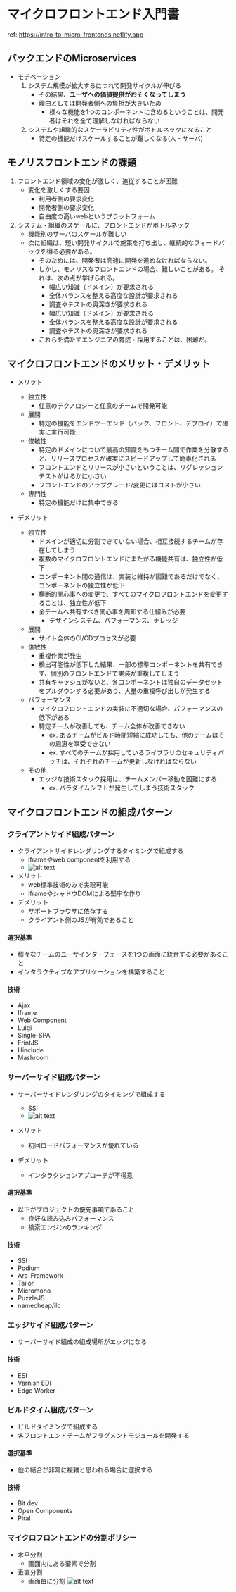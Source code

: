 # マイクロフロントエンド入門書

ref: <https://intro-to-micro-frontends.netlify.app>

## バックエンドのMicroservices

- モチベーション
    1. システム規模が拡大するにつれて開発サイクルが伸びる
       - その結果、**ユーザへの価値提供がおそくなってしまう**
       - 理由としては開発者側への負担が大きいため
         - 様々な機能を1つのコンポーネントに含めるということは、開発者はそれを全て理解しなければならない
    2. システムや組織的なスケーラビリティ性がボトルネックになること
       - 特定の機能だけスケールすることが難しくなる(人・サーバ)

## モノリスフロントエンドの課題

1. フロントエンド領域の変化が激しく、追従することが困難
   - 変化を激しくする要因
     - 利用者側の要求変化
     - 開発者側の要求変化
     - 自由度の高いwebというプラットフォーム
2. システム・組織のスケールに、フロントエンドがボトルネック
   - 機能別のサーバのスケールが難しい
   - 次に組織は、短い開発サイクルで施策を打ち出し、継続的なフィードバックを得る必要がある。
     - そのためには、開発者は高速に開発を進めなければならない。
     - しかし、モノリスなフロントエンドの場合、難しいことがある。 それは、次の点が挙げられる。
        - 幅広い知識（ドメイン）が要求される
        - 全体バランスを整える高度な設計が要求される
        - 調査やテストの奥深さが要求される
        - 幅広い知識（ドメイン）が要求される
        - 全体バランスを整える高度な設計が要求される
        - 調査やテストの奥深さが要求される
     - これらを満たすエンジニアの育成・採用することは、困難だ。
  
## マイクロフロントエンドのメリット・デメリット

- メリット
  - 独立性
    - 任意のテクノロジーと任意のチームで開発可能
  - 展開
    - 特定の機能をエンドツーエンド（バック、フロント、デプロイ）で確実に実行可能
  - 俊敏性
    - 特定のドメインについて最高の知識をもつチーム間で作業を分散すると、リリースプロセスが確実にスピードアップして簡素化される
    - フロントエンドとリリースが小さいということは、リグレッションテストがはるかに小さい
    - フロントエンドのアップグレード/変更にはコストが小さい
  - 専門性
    - 特定の機能だけに集中できる

- デメリット
  - 独立性
    - ドメインが適切に分割できていない場合、相互接続するチームが存在してしまう
    - 複数のマイクロフロントエンドにまたがる機能共有は、独立性が低下
    - コンポーネント間の通信は、実装と維持が困難であるだけでなく、コンポーネントの独立性が低下
    - 横断的関心事への変更で、すべてのマイクロフロントエンドを変更することは、独立性が低下
    - 全チームへ共有すべき関心事を周知する仕組みが必要
      - デザインシステム、パフォーマンス、ナレッジ
  - 展開
    - サイト全体のCI/CDプロセスが必要
  - 俊敏性
    - 重複作業が発生
    - 検出可能性が低下した結果、一部の標準コンポーネントを共有できず、個別のフロントエンドで実装が重複してしまう
    - 共有キャッシュがないと、各コンポーネントは独自のデータセットをプルダウンする必要があり、大量の重複呼び出しが発生する
  - パフォーマンス
    - マイクロフロントエンドの実装に不適切な場合、パフォーマンスの低下がある
    - 特定チームが改善しても、チーム全体が改善できない
      - ex. あるチームがビルド時間短縮に成功しても、他のチームはその恩恵を享受できない
      - ex. すべてのチームが採用しているライブラリのセキュリティパッチは、それぞれのチームが更新しなければならない
  - その他
    - エッジな技術スタック採用は、チームメンバー移動を困難にする
      - ex. パラダイムシフトが発生してしまう技術スタック

## マイクロフロントエンドの組成パターン

### クライアントサイド組成パターン

- クライアントサイドレンダリングするタイミングで組成する
  - iframeやweb componentを利用する
  - ![alt text](<assets/CleanShot 2024-10-18 at 18.04.08@2x.png>)
- メリット
  - web標準技術のみで実現可能
  - iframeやシャドウDOMによる堅牢な作り
- デメリット
  - サポートブラウザに依存する
  - クライアント側のJSが有効であること

#### 選択基準

- 様々なチームのユーザインターフェースを1つの画面に統合する必要があること
- インタラクティブなアプリケーションを構築すること

#### 技術

- Ajax
- Iframe
- Web Component
- Luigi
- Single-SPA
- FrintJS
- Hinclude
- Mashroom

### サーバーサイド組成パターン

- サーバーサイドレンダリングのタイミングで組成する
  - SSI
  - ![alt text](<assets/CleanShot 2024-10-18 at 18.10.00@2x.png>)

- メリット
  - 初回ロードパフォーマンスが優れている
- デメリット
  - インタラクションアプローチが不得意

#### 選択基準

- 以下がプロジェクトの優先事項であること
  - 良好な読み込みパフォーマンス
  - 検索エンジンのランキング

#### 技術

- SSI
- Podium
- Ara-Framework
- Tailor
- Micromono
- PuzzleJS
- namecheap/ilc

### エッジサイド組成パターン

- サーバーサイド組成の組成場所がエッジになる

#### 技術

- ESI
- Varnish EDI
- Edge Worker

### ビルドタイム組成パターン

- ビルドタイミングで組成する
- 各フロントエンドチームがフラグメントモジュールを開発する

#### 選択基準

- 他の結合が非常に複雑と思われる場合に選択する

#### 技術

- Bit.dev
- Open Components
- Piral

### マイクロフロントエンドの分割ポリシー

- 水平分割
  - 画面内にある要素で分割
- 垂直分割
  - 画面毎に分割
![alt text](<assets/CleanShot 2024-10-18 at 18.17.27@2x.png>)
